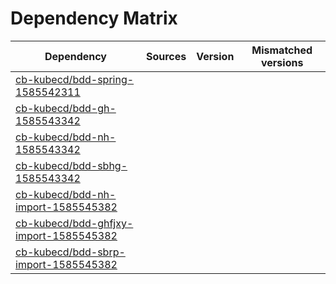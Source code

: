 # Dependency Matrix

Dependency | Sources | Version | Mismatched versions
---------- | ------- | ------- | -------------------
[cb-kubecd/bdd-spring-1585542311](https://github.com/cb-kubecd/bdd-spring-1585542311.git) |  | []() | 
[cb-kubecd/bdd-gh-1585543342](https://github.com/cb-kubecd/bdd-gh-1585543342.git) |  | []() | 
[cb-kubecd/bdd-nh-1585543342](https://github.com/cb-kubecd/bdd-nh-1585543342.git) |  | []() | 
[cb-kubecd/bdd-sbhg-1585543342](https://github.com/cb-kubecd/bdd-sbhg-1585543342.git) |  | []() | 
[cb-kubecd/bdd-nh-import-1585545382](https://github.com/cb-kubecd/bdd-nh-import-1585545382.git) |  | []() | 
[cb-kubecd/bdd-ghfjxy-import-1585545382](https://github.com/cb-kubecd/bdd-ghfjxy-import-1585545382.git) |  | []() | 
[cb-kubecd/bdd-sbrp-import-1585545382](https://github.com/cb-kubecd/bdd-sbrp-import-1585545382.git) |  | []() | 
